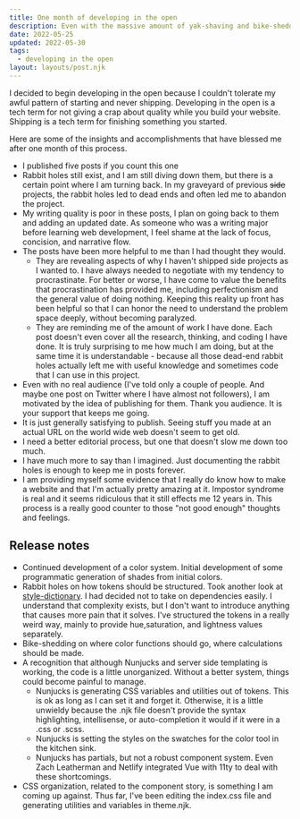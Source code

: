 ```yaml
---
title: One month of developing in the open
description: Even with the massive amount of yak-shaving and bike-shedding, things are getting shipped.
date: 2022-05-25
updated: 2022-05-30
tags:
  - developing in the open
layout: layouts/post.njk
---
```


I decided to begin developing in the open because I couldn't tolerate my awful pattern of starting and never shipping. Developing in the open is a tech term for not giving a crap about quality while you build your website. Shipping is a tech term for finishing something you started.

Here are some of the insights and accomplishments that have blessed me after one month of this process.

- I published five posts if you count this one
- Rabbit holes still exist, and I am still diving down them, but there is a certain point where I am turning back. In my graveyard of previous ~~side~~ projects, the rabbit holes led to dead ends and often led me to abandon the project.
- My writing quality is poor in these posts, I plan on going back to them and adding an updated date. As someone who was a writing major before learning web development, I feel shame at the lack of focus, concision, and narrative flow.
- The posts have been more helpful to me than I had thought they would.
    - They are revealing aspects of why I haven't shipped side projects as I wanted to. I have always needed to negotiate with my tendency to procrastinate. For better or worse, I have come to value the benefits that procrastination has provided me, including perfectionism and the general value of doing nothing. Keeping this reality up front has been helpful so that I can honor the need to understand the problem space deeply, without becoming paralyzed.
    - They are reminding me of the amount of work I have done. Each post doesn't even cover all the research, thinking, and coding I have done. It is truly surprising to me how much I am doing, but at the same time it is understandable - because all those dead-end rabbit holes actually left me with useful knowledge and sometimes code that I can use in this project.
- Even with no real audience (I've told only a couple of people. And maybe one post on Twitter where I have almost not followers), I am motivated by the idea of publishing for them. Thank you audience. It is your support that keeps me going.
- It is just generally satisfying to publish. Seeing stuff you made at an actual URL on the world wide web doesn't seem to get old.
- I need a better editorial process, but one that doesn't slow me down too much.
- I have much more to say than I imagined. Just documenting the rabbit holes is enough to keep me in posts forever.
- I am providing myself some evidence that I really do know how to make a website and that I'm actually pretty amazing at it. Impostor syndrome is real and it seems ridiculous that it still effects me 12 years in. This process is a really good counter to those "not good enough" thoughts and feelings.

## Release notes
- Continued development of a color system. Initial development of some programmatic generation of shades from initial colors.
- Rabbit holes on how tokens should be structured. Took another look at [style-dictionary](https://amzn.github.io/style-dictionary/#/). I had decided not to take on dependencies easily. I understand that complexity exists, but I don't want to introduce anything that causes more pain that it solves. I've structured the tokens in a really weird way, mainly to provide hue,saturation, and lightness values separately.
- Bike-shedding on where color functions should go, where calculations should be made.
- A recognition that although Nunjucks and server side templating is working, the code is a little unorganized. Without a better system, things could become painful to manage.
    - Nunjucks is generating CSS variables and utilities out of tokens. This is ok as long as I can set it and forget it. Otherwise, it is a little unwieldy because the .njk file doesn't provide the syntax highlighting, intellisense, or auto-completion it would if it were in a .css or .scss.
    - Nunjucks is setting the styles on the swatches for the color tool in the kitchen sink.
    - Nunjucks has partials, but not a robust component system. Even Zach Leatherman and Netlify integrated Vue with 11ty to deal with these shortcomings.
- CSS organization, related to the component story, is something I am coming up against. Thus far, I've been editing the index.css file and generating utilities and variables in theme.njk.
